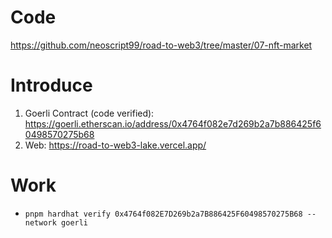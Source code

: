 # Code
https://github.com/neoscript99/road-to-web3/tree/master/07-nft-market

# Introduce
1. Goerli Contract (code verified): https://goerli.etherscan.io/address/0x4764f082e7d269b2a7b886425f60498570275b68
1. Web: https://road-to-web3-lake.vercel.app/

# Work
- `pnpm hardhat verify 0x4764f082E7D269b2a7B886425F60498570275B68 --network goerli`